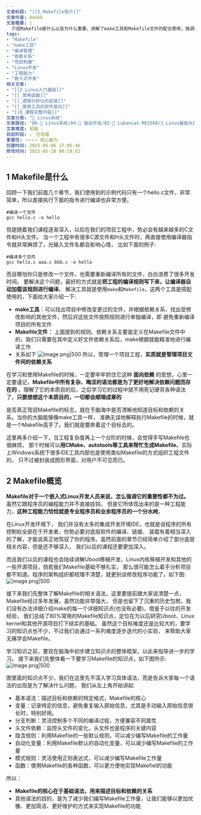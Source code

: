 ```yaml
---
文章标题: "[[5_Makefile简介]]" 
文章作者: Dakkk
文章概要: |
  介绍Makefile是什么以及为什么重要，讲解了make工具和Makefile文件的配合使用，强调面向依赖的核心思想，并概览了学习Makefile的主要知识点框架。
tags:
- "Makefile"
- "make工具"
- "编译管理"
- "依赖关系"
- "项目构建"
- "Linux开发"
- "工程能力"
- "嵌入式开发"
相关文章:
- "[[2_Linux入门基础]]"
- "[[_常用函数]]"
- "[[_逻辑分析仪的安装]]"
- "[[_使用工具的软件驱动]]"
- "[[0_课程完整内容]]"
文章分类: "🐧 Linux系统"
文章路径: "06-🐧 Linux系统/04-🔌 驱动开发/02-💾 Lubancat-RK3568/3_Linux基础与应用开发实战/2_使用板卡开发C程序/5_Makefile简介.md"
文章难度: 初级 💧
目前阶段: ✅ 已完成
重要性: ⭐⭐⭐⭐ 核心能力
创建时间: 2025-05-06 17:05:46
修改时间: 2025-05-28 00:19:51
---
```


## 1 Makefile是什么

回顾一下我们前面几个章节，我们使用到的示例代码只有一个hello.c文件，非常简单，所以直接执行下面的指令进行编译也非常方便。
```shell
#编译一个文件
gcc hello.c -o hello
```

但是随着我们课程逐渐深入，以后在我们的项目工程中，势必会有越来越多的C文件和H头文件。 当一个工程中有很多C源文件和H头文件时，再直接使用编译器指令就非常麻烦了，光输入文件名都会影响心情， 比如下面的例子:
```shell
#编译多个文件
gcc hello.c aaa.c bbb.c -o hello
```

而且哪怕你只是修改一个文件，也需要重新编译所有的文件，白白浪费了很多开发时间。 要解决这个问题，最好的方式就是**把工程的编译规则写下来，让编译器自动加载该规则进行编译**。 解决工具就是使用`make`和`Makefile`，这两个工具是搭配使用的，下面给大家介绍一下:

- **make工具**：可以找出项目中修改变更过的文件，并根据依赖关系，找出受修改影响的其他文件，然后对这些文件按照规则进行单独编译，即 避免重新编译项目的所有文件
- **Makefile文件**： 上面提到的规则、依赖关系主要是定义在Makefile文件中的，我们只需要在其中定义好文件依赖关系后，make根据就能精准地进行编译工作
- 关系如下
  ![image.png|500](https://my-obsidian-image.oss-cn-guangzhou.aliyuncs.com/2025/05/05982aca81b81520d1280b7d525b02c6.png)
所以，管理一个项目工程，**实质就是管理项目文件间的依赖关系**

在学习和使用Makefile的时候，一定要牢牢抓住它这种 **面向依赖** 的思想，心里一定要谨记，**Makefile中所有复杂、晦涩的语法都是为了更好地解决依赖问题而存在的** 。理解了它的本质目的后，之后学习它的过程中就不用死记硬背各种语法了，**只要想想这个本质目的，一切都会顺理成章的**

是否真正驾驭Makefile的标志，就在于脑海中是否清晰地知道目标和依赖的关系。当你的大脑能够像make工具一样， 准确无误地解释执行Makefile的时候，就是一个Makefile高手了。我们就是要奔着这个目标去的。

这里再多介绍一下，当工程复杂度再上一个台阶的时候，会觉得手写Makefile也很麻烦， 那个时候可以**用CMake、autotools等工具来帮忙生成Makefile**。实际上Windows系统下很多IDE工具内部也是使用类似Makefile的方式组织工程文件的， 只不过被封装成图形界面，对用户不可见而已。
## 2 Makefile概览

**Makefile对于一个嵌入式Linux开发人员来说，怎么强调它的重要性都不为过。** 虽然它跟程序员的编程能力并不直接挂钩， 但是它所体现出来的是一种工程能力，**这种工程能力恰恰就是专业程序员和业余程序员的一个分水岭**。

在Linux开发环境下， 我们并没有太多的集成开发环境IDE，也就是说程序的所有控制权全部在于开发者，你势必要对底层软件的编译、链接、 装载有着相当深入的了解，才能说真正地驾驭了你的程序。虽然前面的章节已经简单介绍了部分底层相关内容，但是还不够深入， 我们以后的课程还要更加深入。

而且我们以后的课程也会陆续讲解Uboot移植开发、Linux内核移植开发和其他的一些开源项目，倘若我们Makefile基础不够扎实， 那么很可能怎么着手分析项目都不知道。程序的架构组织都梳理不清楚，就更别谈修改程序功能了。如下图:
![image.png|500](https://my-obsidian-image.oss-cn-guangzhou.aliyuncs.com/2025/05/911a959a407af7e4cad244520030f253.png)

接下来我们先整体了解Makefile的相关语法，这里要提前跟大家说清楚一点，Makefile经过多年发展，虽然功能非常强大， 但是也留下了沉重的历史包袱，我们没有办法详细介绍make的每一个详细知识点(也没有必要)，借鉴于以往的开发经验， 我们总结了80%常用的Makefile知识点，定位在为以后研究Uboot、Linux kernel和其他开源项目打下结实的基础。 虽然这个目标难度还是比较大的，要学习的知识点也不少，不过我们会通过一系列难度逐步迭代的小实验， 来帮助大家无痛学会Makefile。

学习知识之前，要现在脑海中初步建立知识点的整体框架，以此来指导进一步的学习。 接下来我们先整体看一下要学习Makefile的知识点，如下图所示:
![image.png|500](https://my-obsidian-image.oss-cn-guangzhou.aliyuncs.com/2025/05/b8a3891e9f0b1889972fbe7e23c6c461.png)

图里面的知识点不少，我们在这里先不深入学习具体语法，而是告诉大家每一个语法的出现是为了解决什么问题， 我们从左上角开始讲起:
- 基本语法：描述目标和依赖的特定格式，Makefile的核心
- 变量：记录特定的信息，避免重复输入原始信息，尤其是手动输入原始信息很长时，特别好用。
- 分支判断：灵活控制多个不同的编译过程，方便兼容不同属性
- 头文件依赖：监控头文件的变化，头文件也是程序的关键内容
- 隐含规则：利用Makefile的一些默认规则，可以减少编写Makefile的工作量
- 自动化变量：利用Makefile默认的自动化变量，可以减少编写Makefile的工作量
- 模式规则：灵活使用正则表达式，可以减少编写Makefile工作量
- 函数：使用Makefile的各种函数，可以更方便地实现Makefiel的功能

所以：
- **Makefile的核心在于基础语法，用来描述目标和依赖的关系**
- 其他语法的目的，是为了减少我们编写Makefile工作量，让我们能够以更加优雅、更加简洁、更好维护的方式来实现Makefile的功能